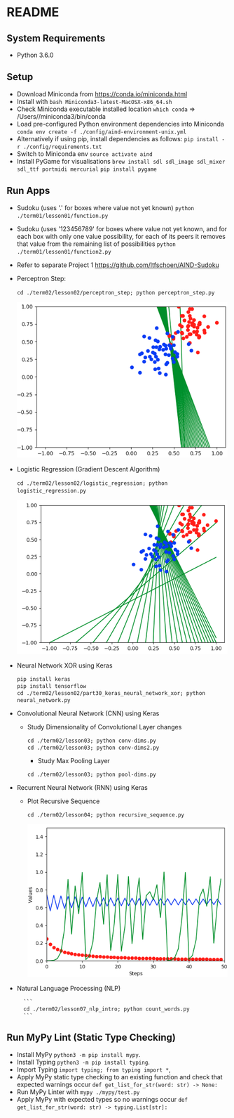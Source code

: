 README
============

System Requirements
-------------------
* Python 3.6.0

Setup
-------
* Download Miniconda from https://conda.io/miniconda.html
* Install with `bash Miniconda3-latest-MacOSX-x86_64.sh`
* Check Miniconda executable installed location `which conda` => /Users/<username>/miniconda3/bin/conda
* Load pre-configured Python environment dependencies into Miniconda
`conda env create -f ./config/aind-environment-unix.yml`
* Alternatively if using pip, install dependencies as follows:
`pip install -r ./config/requirements.txt`
* Switch to Miniconda env `source activate aind`
* Install PyGame for visualisations
`brew install sdl sdl_image sdl_mixer sdl_ttf portmidi mercurial`
`pip install pygame`

Run Apps
-------
* Sudoku (uses '.' for boxes where value not yet known)
`python ./term01/lesson01/function.py`
* Sudoku (uses '123456789' for boxes where value not yet known, and for each box with only one value possibility,
for each of its peers it removes that value from the remaining list of possibilities
`python ./term01/lesson01/function2.py`
* Refer to separate Project 1 https://github.com/ltfschoen/AIND-Sudoku
* Perceptron Step:

    `cd ./term02/lesson02/perceptron_step; python perceptron_step.py`

    ![alt tag](https://raw.githubusercontent.com/ltfschoen/aind/master/screenshots/perceptron_step.png)


* Logistic Regression (Gradient Descent Algorithm)

    `cd ./term02/lesson02/logistic_regression; python logistic_regression.py`

    ![alt tag](https://raw.githubusercontent.com/ltfschoen/aind/master/screenshots/logistic_regression.png)

* Neural Network XOR using Keras

    ```
    pip install keras
    pip install tensorflow
    cd ./term02/lesson02/part30_keras_neural_network_xor; python neural_network.py
    ```

* Convolutional Neural Network (CNN) using Keras

	* Study Dimensionality of Convolutional Layer changes
		```
		cd ./term02/lesson03; python conv-dims.py
        cd ./term02/lesson03; python conv-dims2.py
		```

        * Study Max Pooling Layer 
        ```
        cd ./term02/lesson03; python pool-dims.py
        ```

* Recurrent Neural Network (RNN) using Keras

    * Plot Recursive Sequence
        ```
        cd ./term02/lesson04; python recursive_sequence.py
        ```

        ![alt tag](https://raw.githubusercontent.com/ltfschoen/aind/master/screenshots/recursion.png)

* Natural Language Processing (NLP)

        ```
        cd ./term02/lesson07_nlp_intro; python count_words.py
        ```    

Run MyPy Lint (Static Type Checking)
------------------------------------
* Install MyPy `python3 -m pip install mypy`.
* Install Typing `python3 -m pip install typing`.
* Import Typing `import typing; from typing import *`,
* Apply MyPy static type checking to an existing function and check that expected warnings occur
`def get_list_for_str(word: str) -> None:`
* Run MyPy Linter with `mypy ./mypy/test.py`
* Apply MyPy with expected types so no warnings occur `def get_list_for_str(word: str) -> typing.List[str]:`